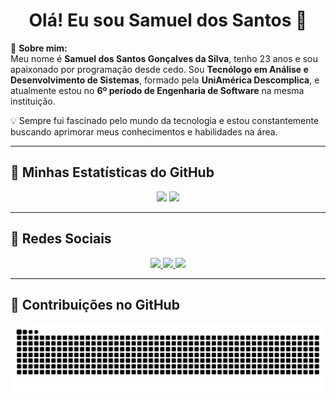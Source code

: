 <h1 align="center">Olá! Eu sou Samuel dos Santos 👋</h1>

🎯 **Sobre mim:**  
Meu nome é **Samuel dos Santos Gonçalves da Silva**, tenho 23 anos e sou apaixonado por programação desde cedo. Sou **Tecnólogo em Análise e Desenvolvimento de Sistemas**, formado pela **UniAmérica Descomplica**, e atualmente estou no **6º período de Engenharia de Software** na mesma instituição.  

💡 Sempre fui fascinado pelo mundo da tecnologia e estou constantemente buscando aprimorar meus conhecimentos e habilidades na área.

---

## 🚀 **Minhas Estatísticas do GitHub**
<div align="center">
  <img 
    height="165em" 
    src="https://github-readme-stats.vercel.app/api?username=SamGoncalves&show_icons=true&theme=dark" 
  />
  <img 
    height="165em" 
    src="https://github-readme-stats.vercel.app/api/top-langs/?username=SamGoncalves&layout=compact&theme=dark" 
  />
</div>

---

## 📌 **Redes Sociais**
<div align="center">
  <a href="https://discord.com/mclovin7581" target="_blank">
    <img src="https://img.shields.io/badge/Discord-7289DA?style=for-the-badge&logo=discord&logoColor=white">
  </a> 
  <a href="mailto:samuelsantos20021@gmail.com" target="_blank">
    <img src="https://img.shields.io/badge/Gmail-D14836?style=for-the-badge&logo=gmail&logoColor=white">
  </a>
  <a href="https://www.linkedin.com/in/samuel-dos-santos-3a2040241/" target="_blank">
    <img src="https://img.shields.io/badge/-LinkedIn-%230077B5?style=for-the-badge&logo=linkedin&logoColor=white">
  </a> 
</div>

---

## 🐍 **Contribuições no GitHub**
<div align="center">
  <picture>
    <source media="(prefers-color-scheme: dark)" srcset="https://raw.githubusercontent.com/SamGoncalves/SamGoncalves/output/github-contribution-grid-snake-dark.svg">
    <source media="(prefers-color-scheme: light)" srcset="https://raw.githubusercontent.com/SamGoncalves/SamGoncalves/output/github-contribution-grid-snake.svg">
    <img alt="github contribution grid snake animation" src="https://raw.githubusercontent.com/SamGoncalves/SamGoncalves/output/github-contribution-grid-snake.svg">
  </picture>
</div>
